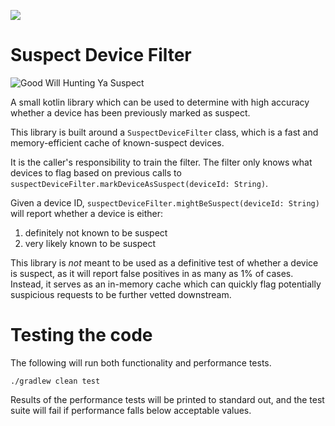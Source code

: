 ![](https://github.com/andrewedstrom/suspect-device-filter/workflows/unit-tests/badge.svg)

# Suspect Device Filter
![Good Will Hunting Ya Suspect](https://i.imgur.com/6wjpgGi.jpg "Good Will Hunting Ya Suspect")

A small kotlin library which can be used to determine with high accuracy whether a device has been previously marked as suspect. 

This library is built around a `SuspectDeviceFilter` class, which is a fast and memory-efficient cache of known-suspect devices.

It is the caller's responsibility to train the filter. The filter only knows what devices to flag based on previous calls to `suspectDeviceFilter.markDeviceAsSuspect(deviceId: String)`. 

Given a device ID, `suspectDeviceFilter.mightBeSuspect(deviceId: String)` will report whether a device is either:
1) definitely not known to be suspect
2) very likely known to be suspect

This library is _not_ meant to be used as a definitive test of whether a device is suspect, as it will report false positives in as many as 1% of cases. Instead, it serves as an in-memory cache which can quickly flag potentially suspicious requests to be further vetted downstream.

# Testing the code
The following will run both functionality and performance tests.
```
./gradlew clean test
```

Results of the performance tests will be printed to standard out, and the test suite will fail if performance falls below acceptable values. 

